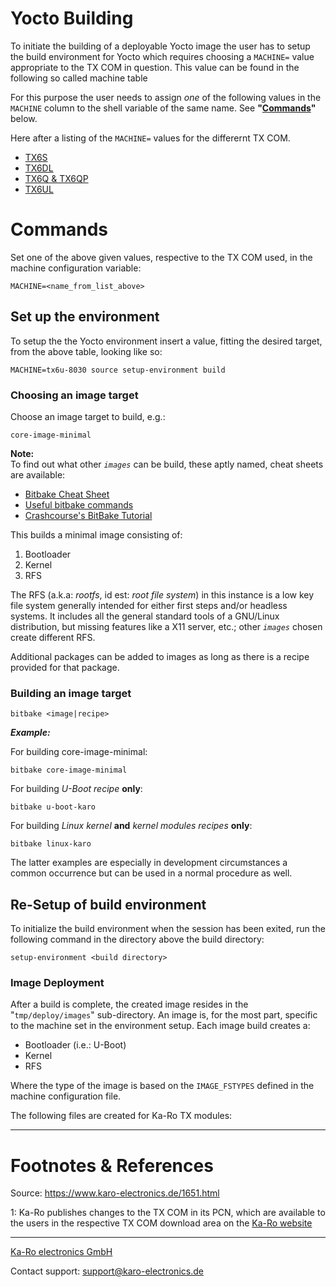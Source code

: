# Yocto Building
To initiate the building of a deployable Yocto image the user has to setup the
build environment for Yocto which requires choosing a `MACHINE=` value
appropriate to the TX COM in question. This value can be found in the
following so called machine table

For this purpose the user needs to assign *one* of the following values in
the `MACHINE` column to the shell variable of the same name.
See __"[Commands](#Commands)"__ below.

Here after a listing of the `MACHINE=` values for the differernt TX COM.

* [TX6S](#TX6S)
* [TX6DL](#TX6DL)
* [TX6Q & TX6QP](#TX6Q_&_TX6QP)
* [TX6UL](#TX6UL)

# <a name="Commands">Commands</a>
Set one of the above given values, respective to the TX COM used, in the machine
configuration variable:

`MACHINE=<name_from_list_above>`

## Set up the environment
To setup the the Yocto environment insert a value, fitting the desired target,
from the above table, looking like so:

`MACHINE=tx6u-8030 source setup-environment build`

### Choosing an image target
Choose an image target to build, e.g.:

`core-image-minimal`

**Note:**<br>
To find out what other _`images`_ can be build, these aptly named, cheat sheets
are available:

* [Bitbake Cheat Sheet][3]
* [Useful bitbake commands][4]
* [Crashcourse's BitBake Tutorial][5]

This builds a minimal image consisting of:

1. Bootloader
2. Kernel
3. RFS

The RFS (a.k.a: _rootfs_, id est: _root file system_) in this instance is a
low key file system generally intended for either first steps and/or headless
systems. It includes all the general standard tools of a GNU/Linux
distribution, but missing features like a X11 server, etc.; other _`images`_ chosen
create different RFS.

Additional packages can be added to images as long as there is a recipe
provided for that package.

### Building an image target

`bitbake <image|recipe>`

_**Example:**_

For building core-image-minimal:

`bitbake core-image-minimal`

For building _U-Boot_ _recipe_ **only**:

`bitbake u-boot-karo`

For building _Linux kernel_ **and** _kernel modules_ _recipes_ **only**:

`bitbake linux-karo`

The latter examples are especially in development circumstances a common occurrence
but can be used in a normal procedure as well.


## Re-Setup of build environment
To initialize the build environment when the session has been exited, run the
following command in the directory above the build directory:

`setup-environment <build directory>`

### Image Deployment
After a build is complete, the created image resides in the "`tmp/deploy/images`"
sub-directory. An image is, for the most part, specific to the machine set in
the environment setup. Each image build creates a:

* Bootloader (i.e.: U-Boot)
* Kernel
* RFS

Where the type of the image is based on the `IMAGE_FSTYPES` defined in the
machine configuration file.

The following files are created for Ka-Ro TX modules:

---

# Footnotes & References
Source: <https://www.karo-electronics.de/1651.html>

<a name="pcn">1</a>: Ka-Ro publishes changes to the TX COM in its PCN, which are
available to the users in the respective TX COM download area on the [Ka-Ro
website][2]

[2]: http://www.karo-electronics.de
[3]: http://elinux.org/Bitbake_Cheat_Sheet
[4]: https://community.nxp.com/docs/DOC-94953
[5]: http://www.crashcourse.ca/wiki/index.php/BitBake_Tutorial

---

[Ka-Ro electronics GmbH](http://www.karo-electronics.de)

Contact support: support@karo-electronics.de
